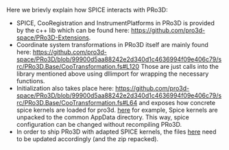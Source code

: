 Here we brievly explain how SPICE interacts with PRo3D:

 - SPICE, CooRegistration and InstrumentPlatforms in PRo3D is provided by the c++ lib which can be found here: https://github.com/pro3d-space/PRo3D-Extensions. 
 - Coordinate system transformations in PRo3D itself are mainly found here: https://github.com/pro3d-space/PRo3D/blob/99900d5aa88242e2d340d1c4636994f09e406c79/src/PRo3D.Base/CooTransformation.fs#L120 Those are just calls into the library mentioned above using dllimport for wrapping the necessary functions.
 - Initialization also takes place here: https://github.com/pro3d-space/PRo3D/blob/99900d5aa88242e2d340d1c4636994f09e406c79/src/PRo3D.Base/CooTransformation.fs#L64 and exposes how concrete spice kernels are loaded for pro3d. [here](https://github.com/pro3d-space/PRo3D/blob/99900d5aa88242e2d340d1c4636994f09e406c79/src/PRo3D.Base/CooTransformation.fs#L70) for example, Spice kernels are unpacked to the common AppData directory. This way, spice configuration can be changed without recompiling PRo3D.
 - In order to ship PRo3D with adapted SPICE kernels, the files [here](https://github.com/pro3d-space/PRo3D/tree/main/src/PRo3D.Base/resources) need to be updated accordingly (and the zip repacked).


